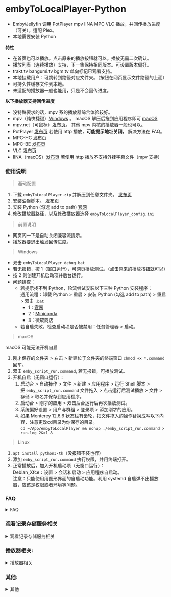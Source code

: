 # embyToLocalPlayer-Python

* Emby/Jellyfin 调用 PotPlayer mpv IINA MPC VLC 播放，并回传播放进度（可关）。适配 Plex。
* 本地需要安装 Python

**特性**

* 在首页也可以播放。点击原来的播放按钮就可以。播放无需二次确认。
* 播放列表（连续播放）支持，下一集保持相同版本。可设置版本偏好。
* trakt.tv bangumi.tv bgm.tv 单向标记已观看支持。
* 本地挂载用户：可跳转到路径对应文件夹。（按钮在网页显示文件路径的上面）
* 可持久性缓存文件到本地。
* 未适配的播放器一般也能用，只是不会回传进度。

**以下播放器支持回传进度**

* 没特殊要求的话，mpv 系的播放器综合体验较好。
* mpv（纯快捷键）[Windows](https://sourceforge.net/projects/mpv-player-windows/files/64bit/) 。 macOS
  解压后拖到应用程序即可 [macOS](https://laboratory.stolendata.net/~djinn/mpv_osx/)
* mpv.net（可鼠标）[发布页](https://github.com/stax76/mpv.net/releases)。 其他 mpv 内核的播放器一般也可以。
* PotPlayer [发布页](https://potplayer.daum.net/)
  若使用 http 播放，**可能提示地址关闭**， 解决方法在 FAQ。
* MPC-HC [发布页](https://github.com/clsid2/mpc-hc/releases)
* MPC-BE [发布页](https://sourceforge.net/projects/mpcbe/files/MPC-BE/Release%20builds/)
* VLC [发布页](https://www.videolan.org/vlc/)
* IINA（macOS）[发布页](https://iina.io/) 若使用 http 播放不支持外挂字幕文件（mpv 支持）

### 使用说明

> 基础配置

1. 下载 `embyToLocalPlayer.zip` 并解压到任意文件夹。 [发布页](https://github.com/kjtsune/embyToLocalPlayer/releases)
2. 安装油猴脚本。 [发布页](https://greasyfork.org/zh-CN/scripts/448648-embytolocalplayer)
3. 安装 Python (勾选 add to path) [官网](https://www.python.org/downloads/)
4. 修改播放器路径，以及修改播放器选择 `embyToLocalPlayer_config.ini`

> 前置说明

* 网页闪一下是自动关闭兼容流提示。
* 播放器要退出触发回传进度。

> Windows

* 双击 `embyToLocalPlayer_debug.bat`
* 若无报错，按 1（窗口运行），可网页播放测试。（点击原来的播放按钮就可以）
* 按 2 则创建开机启动项并后台运行。
* 问题排查：
    * 若提示找不到 Python，轮流尝试安装以下三种 Python 安装程序：  
      通用流程：卸载 Python > 重启 > 安装 Python (勾选 add to path) > 重启 >  双击 `.bat`
        * 1：[官网](https://www.python.org/downloads/)
        * 2：[Miniconda](https://docs.conda.io/en/latest/miniconda.html)
        * 3：微软商店
    * 若自启失败，检查启动项是否被禁用：任务管理器 > 启动。

> macOS

macOS 可能无法开机自启

1. 刚才保存的文件夹 > 右击 > 新建位于文件夹的终端窗口 `chmod +x *.command` 回车。
2. 双击 `emby_script_run.command`, 若无报错，可播放测试。
3. 开机自启（无窗口运行）：
    1. 启动台 > 自动操作 > 文件 > 新建 > 应用程序 > 运行 Shell 脚本 >   
       把 `emby_script_run.command` 文件拖入 > 点击运行后测试播放 > 文件 > 存储 > 取名并保存到应用程序。
    2. 启动台 > 刚才的应用 > 双击后台运行后再次播放测试。
    3. 系统偏好设置 > 用户与群组 > 登录项 > 添加刚才的应用。
    4. 如果 Monterey 12.6.6 状态栏有齿轮，把文件拖入的操作替换成写以下内容，注意更改cd目录为你保存的目录。  
       `cd ~/App/embyToLocalPlayer && nohup ./emby_script_run.command > run.log 2&>1 &`

> Linux

1. `apt install python3-tk`（没报错不装也行）
2. 添加 `emby_script_run.command` 执行权限，并用终端打开。
3. 正常播放后，加入开机启动项（无窗口运行）：  
   Debian_Xfce：设置 > 会话和启动 > 应用程序自启动。  
   注意：只能使用用图形界面的自启动功能。利用 systemd 自启弹不出播放器，应该是权限或者环境等问题。

### FAQ

<details>
<summary>FAQ</summary>

> 通用说明

* Python 最低支持版本为 3.8。
* 用鼠标手势软件关闭播放器体验更舒服一点。
* 同服务器同时开启多个浏览器标签页，会造成回传进度失败假象。手动刷新一下页面，或者只开一个标签。
* Plex 及部分域名有 dns 污染，若无法播放，修改系统 DNS 或使用代理。
* 反馈群组在频道置顶，提问前先把 FAQ 看一遍，不含敏感数据不私聊。  
  小更新会频道提醒，不过应该也没什么更新的了，反馈不需要关注频道。[https://t.me/embyToLocalPlayer](https://t.me/embyToLocalPlayer)

> 如何切换模式

* 点击浏览器油猴插件图标，会有菜单可供点击切换。
* 脚本在当前服务器：启用（默认）；禁用：当前域名不使用脚本。
* 读取硬盘模式：关闭 > 调用本地播放器但使用服务器网络链接。（默认）
* 读取硬盘模式：开启 > 调用本地播放器并转换服务器路径为本地文件地址。前提是本地有文件或挂载。  
  在 `.ini` 里填好路径替换规则，服务端在本地则不用填。`.bat` 按 4 有辅助配置程序
* 持久性缓存模式：只看配置文件，与油猴设置不冲突，不需要开启读取硬盘模式。

> 如何更新

* 方法1：  
  Windows: `.bat` 按 6  
  Linux / macOS：在 `.ini` 所在的文件夹打开终端，运行 `python3 utils/update.py`  
  查看新旧配置的差异字段。`embyToLocalPlayer_diff.ini`
* 方法2：将 `_config.ini` 重命名为 `.ini`，其他全删除。再次 GitHub 下载解压当前文件夹。（`.ini` 优先于 `_config.ini`  ）  
  同时看看 `embyToLocalPlayer_config.ini` 有没有新内容。
* 油猴脚本有时也要更新。

> 如何反馈

1. 运行 `debug.bat` 选1。（ macOS 或 Linux 运行 `.command`)  
   若无正常日志输出，命令行输入 `python --version` 检查 python 是否安装成功及版本。  
   Python 低于 3.8.10 的先升级试试看。
2. 换播放器及换视频文件测试是否复现。
3. 截图或复制 `.bat` 窗口中的日志（选中后回车即复制）。
4. 碰到什么问题及怎么复现。
5. [可选] 开启日志文件会隐藏报错里的用户名 `.ini` > `[dev]` > `log_file`

> 字幕相关

* Emby 里字幕选择无效。  
  外挂字幕选择有效，内置字幕会被忽略，由播放器选择。  
  视频文件的内置字幕当作外挂字幕处理会导致播放器语言设置失效。（外挂字幕最优先）  
  正常播放器都可以设置语言优先顺序。

> 播放列表（连续播放|多集回传）相关

* 在配置文件里 `[playlist]` 中启用。（局域网用户已默认启用）
* 播放列表添加完成前最好不退出

* Windows:

    * mpv:
    * mpv.net:
    * vlc:
    * mpc: be: 播放列表条目超过10个可能会卡住，hc 没这问题。
    * pot: 若日志显示`KeyError: 'stream.mkv'`，看下方 FAQ。  
      pot: 下一集无法添加 http 外挂字幕。

* macOS

    * mpv:
    * iina: 仅读盘模式支持并可回传
    * vlc: 下一集无法添加 http 外挂字幕。

* Linux

    * mpv:
    * vlc: 下一集无法添加 http 外挂字幕。

</details>

### 观看记录存储服务相关

<details>
<summary>观看记录存储服务相关</summary>

> 通用 FAQ

* Clash for Windows 用户：
    * 日志报错：`SSLEOFError(8, 'EOF occurred in violation of protocol (_ssl.c:1129)'))`
    * 解决方案：Clash > Settings > System Proxy > Specify Protocol > 启用。

> bangumi.tv（bgm.tv） 单向同步（点格子）

* 缺点：
    1. 只能往 Bangumi 单向同步。
    2. 只在播放器正常关闭后，同步播放器已播放的（网页点击已播放不触发）。
    3. 只支持常规剧集，不支持剧场版等。
    4. 不支持 Plex。
* 使用说明：
    1. 安装依赖：命令行终端运行，安装失败尝试在启用或禁用代理的环境来安装：  
       `python -m pip install requests`  
       或者：  
       `python -m pip install requests -i https://mirrors.aliyun.com/pypi/simple/ --trusted-host=mirrors.aliyun.com`
    2. 访问并创建令牌 [https://next.bgm.tv/demo/access-token](https://next.bgm.tv/demo/access-token)：   
       复制令牌到 ini 配置文件 `[bangumi]` 部分，` access_token = ` 里
    3. ini 配置文件 `[bangumi]` 填写 `enable_host` `user_name` 这两项。
    4. 启动脚本，播放一集动漫，拖到最后，关闭播放器。看日志是否同步成功。
* 常见问题：
    1. 5季或者90集以上的条目暂不支持。
    2. 日志提示 `Unauthorized` 一般是令牌过期或者没填对，Windows 会自动弹出令牌生成页面。
    3. 由于 `bgm.tv` 的 `续集` 不一定是下一季，导致第几季可能关联错误（经下面处理后概率低）。  
       目前把 `续集` 里：集数大于3，同时第一集的序号小于2的 `续集` 当作下一季的开始。  
       且只保留类型为 TV 的续集（`类型在标题右侧灰字`），跳过类型为 OVA 剧场版 WEB 等的。
       如果同步的集序号小于12（不会是分批次放送），还会核查 Emby 里的季上映时间（一般是 TMDb 的时间）与 bgm.tv
       的上映时间相差是否超过15天，来保证准确性。  
       如果还有其他特殊情况，可以反馈。

> trakt.tv 单向同步

* 缺点：
    1. 媒体服务器一般本身就有 Trakt 插件。
    2. 只能往 Trakt 单向同步。
    3. 只在播放器正常关闭后，同步播放器已播放的（网页点击已播放不触发）。
    4. 配置和使用都麻烦。
* 使用说明：
    1. 安装依赖：命令行终端运行，安装失败尝试在启用或禁用代理的环境来安装：  
       `python -m pip install requests`  
       或者：  
       `python -m pip install requests -i https://mirrors.aliyun.com/pypi/simple/ --trusted-host=mirrors.aliyun.com`
    2. [点击访问：Trakt app 管理页面](https://trakt.tv/oauth/applications)：   
       创建 app，名字任意，Redirect uri 填写: `http://localhost/trakt` ，然后保存。
    3. ini 配置文件`[trakt]` 填写 `enable_host` `user_name` `client_id` `client_secret` 这四项。
    4. 点击 app 详情页面的 `Authorize` 按钮，二次同意后，复制网址并填到配置文件 `oauth_code` 里。
    5. 启动脚本，播放一个视频，拖到最后，关闭播放器。看日志是否同步成功。
* 常见问题：
    1. 若同步失败。电影看是否缺失IMDb，剧集看单集下方是否有 IMDb 或 TheTVDB。
    2. 目录下`trakt_token.json`可以复制给新电脑用。然后删除原来的，并填写新的 `oauth_code` 来重新生成。   
       如果只是复制到新电脑，重复使用 token 的话，有效期只有三个月。

</details>

### 播放器相关:

<details>
<summary>播放器相关</summary>

> mpv

* 日志正常调用却无法播放：  
  可能是解码方面的问题，换视频或者软解看看，检查 mpv 日志。  
  `mpv.conf` > `log-file = <save path>`

> mpv.net

* 设置播放完自动关闭。不加载下个文件。（方便触发回传进度，`.ini`配置有播放列表选项）  
  右击 > Settings > Playback > idle:no, auto-load-folder:no （大概是这样

> PotPlayer

* 若碰到问题，本地用户可考虑：[MPC-HC](https://github.com/clsid2/mpc-hc/releases) 自带 LAV，同样支持 madVR MPCVR BFRC 等。  
  网络用户或没有特殊需求的话，mpv 系的播放器综合体验较好。
* 选项 > 播放 > 播放窗口尺寸：全屏
* 配置/语言/其他 > 收尾处理 > 播放完当前后退出（触发回传进度）
* `.bat` 日志提示`KeyError: ''`。  
  初始化 pot 和 `.ini` 删除播放列表部分试试看。
* Pot 自身问题：`.bat` 日志可能提示`KeyError: 'stream.mkv'`。  
  解决方案：三选一（若前两个方法失败换版本估计也不行）。1. 本地用户使用读盘模式；2. 把 `.ini` 文件里`多集回传` 部分删除。3. 换
  pot版本；  
  [PotPlayerSetup64-230208.exe](https://www.videohelp.com/download/PotPlayerSetup64-230208.exe)
  可以换这个版本，文件与官网一致。   
  sha1sum `fcd6404e32e6d28769365d9493627f15a0a302d5`
* Pot 自身问题：若使用 http 播放，可能提示地址关闭。Win8 32bit 碰到。  
  解决方案：本地用户使用读盘模式，或者换 pot 便携版。  
  安全性未知：[PotPlayerPortable-220914.zip](https://www.videohelp.com/download/PotPlayerPortable-220914.zip)  
  先打开 `PotPlayerPortable.exe` 一次，但播放用 `C:\<path_to>\PotPlayerPortable\App\PotPlayer\PotPlayer.exe`  
  不然会要求管理员权限运行。
* Pot 自身问题：`.bat` 日志可能提示`请求的操作需要提升`。  
  解决方案：升降级 pot 或者用 32bit 版本。

> MPC：

* 会自动开启 WebUI，系统防火墙提示的时候可以拒绝（不影响使用）。
* 会自动开启 WebUI，建议仅允许从 localhost 访问： 查看 > 选项 > Web 界面：  
  打勾 仅允许从 localhost 访问
* MPC 播放 http 具有加载和拖动慢，视频总时长可能有误的缺点。  
  以及点击关闭播放器后，进程可能残留在后台。

> IINA

* 完全退出播放器才会回传进度。
* 非读盘模式不支持外挂字幕文件（mpv 支持）

</details>

### 其他:

<details>
<summary>其他</summary>

> Jellyfin 相关

* 首页播放结束后，10秒内重复播放**同文件**，本地播放器收到的播放时间会有误。    
  解决方法：
    1. 进详情后再播放没这问题；~~说明不是我的锅~~
    2. 等待10秒后再继续播放；
    3. 手动刷新页面后播放；
    4. ~~告诉我要发送什么请求可以解决这个问题~~

> Plex 相关

* 可能 dns 污染，若无法播放。修改系统 DNS 或使用代理。
* PotPlayer  
  播放 http 时无法读取外挂字幕，读取硬盘模式却可以。（字幕手动上传的，本地硬盘没有，比较玄学）
* 会提示回放错误，随便点一下就会消失。

> 弹弹play 相关

* 若通过 http 播放，有以下缺点：
    1. 每次播放需要选择弹幕。（已把文件名发送给播放器匹配）
    2. 启动时无法及时跳转到 Emby 开始时间，需要播放开始后等待15秒。（每次看完一集则不影响）
    3. 无法加载外挂字幕。

> 持久性缓存（边下边播）相关

* 在配置文件里 `[gui]` 中启用
* 如果播放进度超过下载进度，建议关闭播放器触发回传以保存播放进度。（以下为 Windows 平台测试）：   
  mpv mpv.net 会停止播放十几秒。  
  Pot 会停止播放或跳到尾部。(记得拖回来再关闭）  
  MPC 会退出播放器。  
  VLC 会停止播放。
* Windows：（ Linux ext4, macOS APFS 没问题。）   
  问题：默认的硬盘文件系统 NTFS 会造成额外磁盘开销和初始化时间久，ReFS 正常。  
  解决方案：
    1. 使用 `顺序下载`（需要下载完毕才会用缓存播放，点播放会回退到网络播放模式）
    2. Win10 工作站版和企业版 支持 ReFS，把缓存盘或分区格式化为 ReFS（数据会清空）。
    3. 未核实：用密匙升级为工作站版，或数字权利工具转换。
    4. 开虚拟机或别的电脑有工作站版，然后直通硬盘并格式化成 ReFS 给 Win10 用（专业版测试可行）。  
       Win8.1 有人改注册表支持。
* 网页点击播放时弹出菜单：
    1. 播放：当缓存进度大于播放开始时间时用缓存播放。其他情况回退网络模式。
    2. 下载 1% 后播放：等待下载首尾各 1% 后启动播放器。其他等同于播放。
    3. 下载（首尾优先）：优先下载首尾各 1% ，可边下边播。
    4. 下载（顺序下载）：不能边下边播。
    5. 删除当前下载
    6. 下载管理器

> 感谢

* [iwalton3/python-mpv-jsonipc](https://github.com/iwalton3/python-mpv-jsonipc)

</details>
